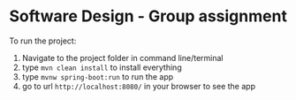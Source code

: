 # Software Design - Group assignment

To run the project:

1. Navigate to the project folder in command line/terminal
2. type `mvn clean install` to install everything
3. type `mvnw spring-boot:run` to run the app
4. go to url `http://localhost:8080/` in your browser to see the app